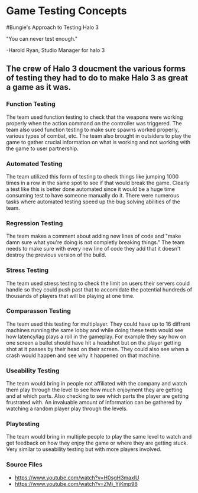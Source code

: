 # Game Testing Concepts
#Bungie's Approach to Testing Halo 3

"You can never test enough."

-Harold Ryan, Studio Manager for halo 3

## The crew of Halo 3 doucment the various forms of testing they had to do to make Halo 3 as great a game as it was.

### Function Testing
The team used function testing to check that the weapons were working properly when the action command on the controller was triggered. The team also used function testing to make sure spawns worked properly, various types of combat, etc. The team also brought in outsiders to play the game to gather crucial information on what is working and not working with the game to user partnership.

### Automated Testing
The team utilized this form of testing to check things like jumping 1000 times in a row in the same spot to see if that would break the game. Clearly a test like this is better done automated since it would be a huge time consuming test to have someone manually do it. There were numerous tasks where automated testing speed up the bug solving abilities of the team.

### Regression Testing
The team makes a comment about adding new lines of code and "make damn sure what you're doing is not completly breaking things." The team needs to make sure with every new line of code they add that it doesn't destroy the previous version of the build.

### Stress Testing
The team used stress testing to check the limit on users their servers could handle so they could push past that to accomidate the potential hundreds of thousands of players that will be playing at one time. 

### Comparasson Testing
The team used this testing for multiplayer. They could have up to 16 diffrent machines running the same lobby and while doing these tests would see how latency/lag plays a roll in the gameplay. For example they say how on one screen a bullet should have hit a headshot but on the player getting shot at it passes by their head on their screen. They could also see when a crash would happen and see why it happened on that machine. 

### Useability Testing
The team would bring in people not affiliated with the company and watch them play through the level to see how much enjoyment they are getting and at which parts. Also checking to see which parts the player are getting frustrated with. An invaluable amount of information can be gathered by watching a random player play through the levels.

### Playtesting
The team would bring in multiple people to play the same level to watch and get feedback on how they enjoy the game or where they are getting stuck. Very similar to useability testing but with more players involved. 

### Source Files
- https://www.youtube.com/watch?v=H0sgH3maxlU
- https://www.youtube.com/watch?v=ZMj_YjKmp98
